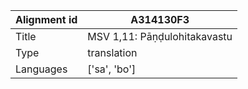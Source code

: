 |Alignment id | A314130F3
| --- | --- 
|Title | MSV 1,11: Pāṇḍulohitakavastu 
|Type | translation
|Languages | ['sa', 'bo']